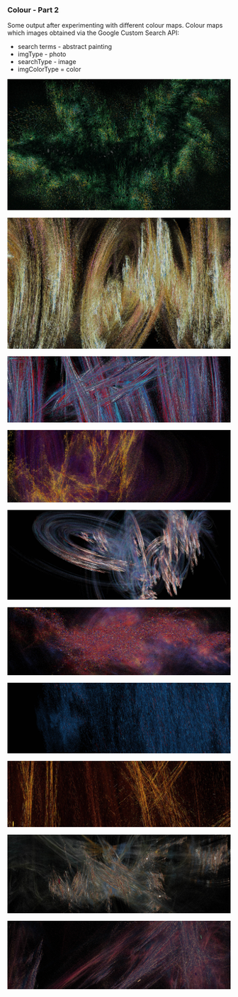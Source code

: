 ###  Colour - Part 2

Some output after experimenting with different colour maps.  Colour maps which images obtained via the Google Custom Search API:

* search terms - abstract painting
* imgType - photo
* searchType - image
* imgColorType = color


![image](../project_images/colour/Capture51.jpg?raw=true "image")

![image](../project_images/colour/Capture52.jpg?raw=true "image")

![image](../project_images/colour/Capture55.jpg?raw=true "image")

![image](../project_images/colour/Capture57.jpg?raw=true "image")

![image](../project_images/colour/Capture59.jpg?raw=true "image")

![image](../project_images/colour/Capture63.jpg?raw=true "image")

![image](../project_images/colour/Capture64.jpg?raw=true "image")

![image](../project_images/colour/Capture65.jpg?raw=true "image")

![image](../project_images/colour/Capture66.jpg?raw=true "image")

![image](../project_images/colour/Capture67.jpg?raw=true "image")

